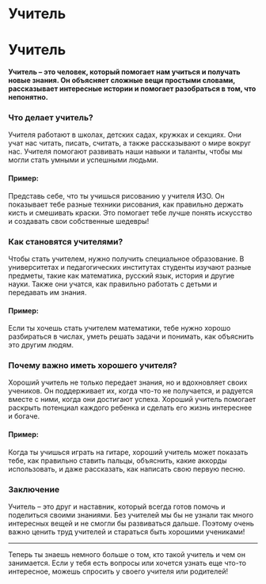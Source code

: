# Учитель

# Учитель

**Учитель – это человек, который помогает нам учиться и получать новые знания. Он объясняет сложные вещи простыми словами, рассказывает интересные истории и помогает разобраться в том, что непонятно.**

### Что делает учитель?

Учителя работают в школах, детских садах, кружках и секциях. Они учат нас читать, писать, считать, а также рассказывают о мире вокруг нас. Учителя помогают развивать наши навыки и таланты, чтобы мы могли стать умными и успешными людьми.

#### Пример:
Представь себе, что ты учишься рисованию у учителя ИЗО. Он показывает тебе разные техники рисования, как правильно держать кисть и смешивать краски. Это помогает тебе лучше понять искусство и создавать свои собственные шедевры!

### Как становятся учителями?

Чтобы стать учителем, нужно получить специальное образование. В университетах и педагогических институтах студенты изучают разные предметы, такие как математика, русский язык, история и другие науки. Также они учатся, как правильно работать с детьми и передавать им знания.

#### Пример:
Если ты хочешь стать учителем математики, тебе нужно хорошо разбираться в числах, уметь решать задачи и понимать, как объяснить это другим людям.

### Почему важно иметь хорошего учителя?

Хороший учитель не только передает знания, но и вдохновляет своих учеников. Он поддерживает их, когда что-то не получается, и радуется вместе с ними, когда они достигают успеха. Хороший учитель помогает раскрыть потенциал каждого ребенка и сделать его жизнь интереснее и богаче.

#### Пример:
Когда ты учишься играть на гитаре, хороший учитель может показать тебе, как правильно ставить пальцы, объяснить, какие аккорды использовать, и даже рассказать, как написать свою первую песню.

### Заключение

Учитель – это друг и наставник, который всегда готов помочь и поделиться своими знаниями. Без учителей мы бы не узнали так много интересных вещей и не смогли бы развиваться дальше. Поэтому очень важно ценить труд учителей и стараться быть хорошими учениками!

---

Теперь ты знаешь немного больше о том, кто такой учитель и чем он занимается. Если у тебя есть вопросы или хочется узнать еще что-то интересное, можешь спросить у своего учителя или родителей!